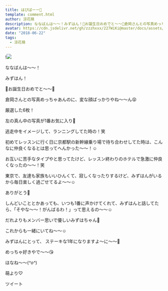 ```yaml
---
title: はぴばーー🎂
template: comment.html
author: 涼花萌
description: ななばんは〜〜！みずはん！🎉お誕生日おめでと〜〜🎂倉岡さんとの写真めっちゃあんのに、変な顔ばっかりやね〜〜ん😝厳選した6枚！...
avatar: https://cdn.jsdelivr.net/gh/zzzhxxx/227WiKi@master/docs/assets/photo/avatar/moe.jpg
date: "2018-06-22"
tags:
  - 涼花萌
---
```


!![](https://cdn.jsdelivr.net/gh/227WiKi/227WiKi-image@master/blog-image/moe-2018-06-22_1.jpg)







ななばんは〜〜！





みずはん！


🎉お誕生日おめでと〜〜🎂





倉岡さんとの写真めっちゃあんのに、変な顔ばっかりやね〜〜ん😝










厳選した6枚！







左の真ん中の写真が1番お気に入り🌟




逃走中をイメージして、ランニングしてた時の！笑













初めてレッスンに行く日に京都駅の新幹線乗り場で待ち合わせしてた時は、こんなに仲良くなるとは思ってへんかった〜〜！☺️





お互いに苦手なタイプやと思ってたけど、レッスン終わりのホテルで急激に仲良くなったの〜〜！笑






東京で、友達も家族もいいひんくて、寂しくなったりするけど、みずはんがいるから毎日楽しく過ごせてるよ〜〜☺️




ありがとう💓







しんどいこととかあっても、いつも1番に声かけてくれて、みずはんと話してたら、「そやな〜〜！がんばるわ！」って思えるの〜〜☺️







だれよりもメンバー思いで優しいみずはちゃん🙈






これからも一緒にいてね〜〜☺️







みずはんにとって、
ステーキな1年になりますよ〜に〜〜🍖





めっちゃ好きやで〜〜😘








ほなね〜〜(*^o^*)




萌より♡


ツイート




